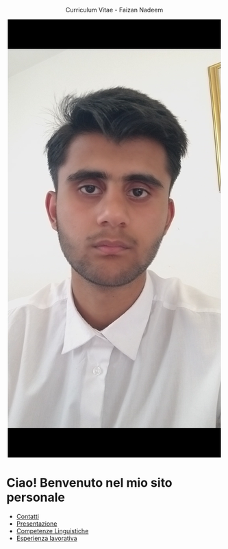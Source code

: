
<p style="text-align: center;">Curriculum Vitae - Faizan Nadeem</p>

<p style="text-align: center;">
  <img src="https://github.com/faizan-nd/faizan-nd.github.io/blob/main/foto_CV.jpg" alt="Faizan's Photo">
</p>

# Ciao! Benvenuto nel mio sito personale
* [Contatti](README2.md)
* [Presentazione](README3.md)
* [Competenze Linguistiche](README4.md)
* [Esperienza lavorativa](README5.md)
